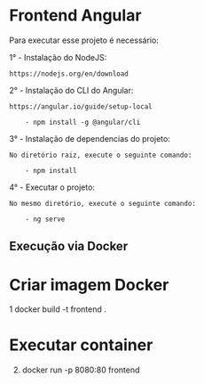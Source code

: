 # Frontend Angular

Para executar esse projeto é necessário:

1° - Instalação do NodeJS:
    
    https://nodejs.org/en/download

2° - Instalação do CLI do Angular:
    
    https://angular.io/guide/setup-local

        - npm install -g @angular/cli

3° - Instalação de dependencias do projeto:

    No diretório raiz, execute o seguinte comando: 
        
        - npm install

4° - Executar o projeto:

    No mesmo diretório, execute o seguinte comando:

        - ng serve


## Execução via Docker

# Criar imagem Docker
1 docker build -t frontend .

# Executar container
2. docker run -p 8080:80 frontend



